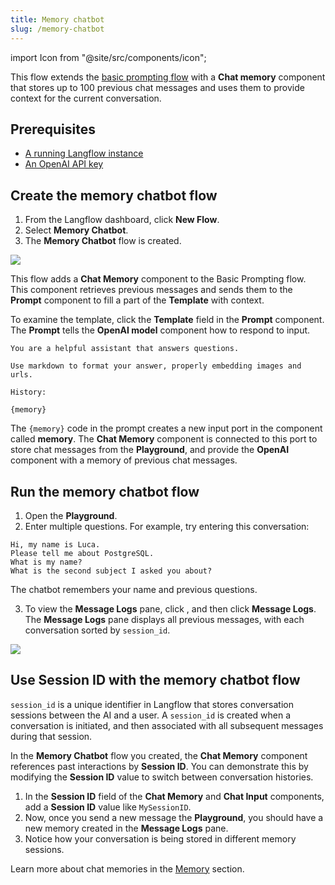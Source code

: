 ```yaml
---
title: Memory chatbot
slug: /memory-chatbot
---
```


import Icon from "@site/src/components/icon";

This flow extends the [basic prompting flow](/starter-projects-basic-prompting) with a **Chat memory** component that stores up to 100 previous chat messages and uses them to provide context for the current conversation.

## Prerequisites

- [A running Langflow instance](/get-started-installation)
- [An OpenAI API key](https://platform.openai.com/)

## Create the memory chatbot flow

1. From the Langflow dashboard, click **New Flow**.
2. Select **Memory Chatbot**.
3. The **Memory Chatbot** flow is created.

![](/img/starter-flow-memory-chatbot.png)

This flow adds a **Chat Memory** component to the Basic Prompting flow.
This component retrieves previous messages and sends them to the **Prompt** component to fill a part of the **Template** with context.

To examine the template, click the **Template** field in the **Prompt** component.
The **Prompt** tells the **OpenAI model** component how to respond to input.

```plain
You are a helpful assistant that answers questions.

Use markdown to format your answer, properly embedding images and urls.

History:

{memory}
```

The `{memory}` code in the prompt creates a new input port in the component called **memory**.
The **Chat Memory** component is connected to this port to store chat messages from the **Playground**, and provide the **OpenAI** component with a memory of previous chat messages.

## Run the memory chatbot flow

1. Open the **Playground**.
2. Enter multiple questions. For example, try entering this conversation:

```plain
Hi, my name is Luca.
Please tell me about PostgreSQL.
What is my name?
What is the second subject I asked you about?
```

The chatbot remembers your name and previous questions.

3. To view the **Message Logs** pane, click <Icon name="Ellipsis" aria-label="Horizontal ellipsis" />, and then click **Message Logs**.
The **Message Logs** pane displays all previous messages, with each conversation sorted by `session_id`.

![](/img/messages-logs.png)

## Use Session ID with the memory chatbot flow

`session_id` is a unique identifier in Langflow that stores conversation sessions between the AI and a user. A `session_id` is created when a conversation is initiated, and then associated with all subsequent messages during that session.

In the **Memory Chatbot** flow you created, the **Chat Memory** component references past interactions by **Session ID**. You can demonstrate this by modifying the **Session ID** value to switch between conversation histories.

1. In the **Session ID** field of the **Chat Memory** and **Chat Input** components, add a **Session ID** value like `MySessionID`.
2. Now, once you send a new message the **Playground**, you should have a new memory created in the **Message Logs** pane.
3. Notice how your conversation is being stored in different memory sessions.

Learn more about chat memories in the [Memory](/components-memories) section.
